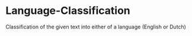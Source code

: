 # Language-Classification
Classification of the given text into either of a language (English or Dutch)
